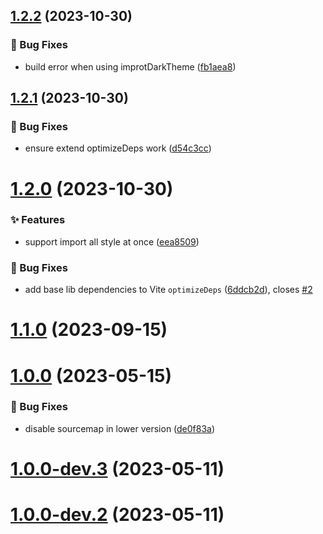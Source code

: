 ## [1.2.2](https://github.com/vexip-ui/nuxt/compare/v1.2.1...v1.2.2) (2023-10-30)


### 🐞 Bug Fixes

* build error when using improtDarkTheme ([fb1aea8](https://github.com/vexip-ui/nuxt/commit/fb1aea84954299cc3f46ce029d2b81f434f55a84))



## [1.2.1](https://github.com/vexip-ui/nuxt/compare/v1.2.0...v1.2.1) (2023-10-30)


### 🐞 Bug Fixes

* ensure extend optimizeDeps work ([d54c3cc](https://github.com/vexip-ui/nuxt/commit/d54c3ccc4f75aa3515f7c66c08cbfa96c198d268))



# [1.2.0](https://github.com/vexip-ui/nuxt/compare/v1.1.0...v1.2.0) (2023-10-30)


### ✨ Features

* support import all style at once ([eea8509](https://github.com/vexip-ui/nuxt/commit/eea85098b1fdb8f1ad3c38ac5a91958f8cf72377))


### 🐞 Bug Fixes

* add base lib dependencies to Vite `optimizeDeps` ([6ddcb2d](https://github.com/vexip-ui/nuxt/commit/6ddcb2d39b08bcbebd653e3996bc87bc155a7f4f)), closes [#2](https://github.com/vexip-ui/nuxt/issues/2)



# [1.1.0](https://github.com/vexip-ui/nuxt/compare/v1.0.0...v1.1.0) (2023-09-15)



# [1.0.0](https://github.com/vexip-ui/nuxt/compare/v1.0.0-dev.3...v1.0.0) (2023-05-15)


### 🐞 Bug Fixes

* disable sourcemap in lower version ([de0f83a](https://github.com/vexip-ui/nuxt/commit/de0f83a551d90025a2d8f081db15235aad1c02dc))



# [1.0.0-dev.3](https://github.com/vexip-ui/vexip-ui/compare/v1.0.0-dev.2...v1.0.0-dev.3) (2023-05-11)



# [1.0.0-dev.2](https://github.com/vexip-ui/vexip-ui/compare/v1.0.0-dev.1...v1.0.0-dev.2) (2023-05-11)



